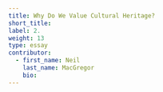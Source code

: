 ```yaml
---
title: Why Do We Value Cultural Heritage?
short_title:
label: 2.
weight: 13
type: essay
contributor:
  - first_name: Neil
    last_name: MacGregor
    bio:
---
```

